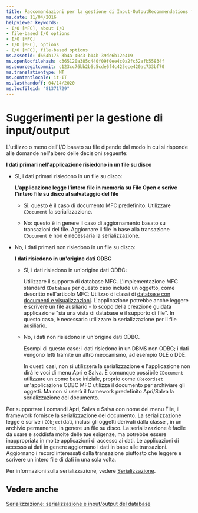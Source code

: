 ```yaml
---
title: Raccomandazioni per la gestione di Input-OutputRecommendations for Handling Input-Output
ms.date: 11/04/2016
helpviewer_keywords:
- I/O [MFC], about I/O
- file-based I/O options
- I/O [MFC]
- I/O [MFC], options
- I/O [MFC], file-based options
ms.assetid: d664b175-3b4a-40c3-b14b-39de6b12e419
ms.openlocfilehash: c365120a385c440f09f0ee4c0a2fc52afb55834f
ms.sourcegitcommit: c123cc76bb2b6c5cde6f4c425ece420ac733bf70
ms.translationtype: MT
ms.contentlocale: it-IT
ms.lasthandoff: 04/14/2020
ms.locfileid: "81371729"
---
```

# <a name="recommendations-for-handling-inputoutput"></a>Suggerimenti per la gestione di input/output

L'utilizzo o meno dell'I/O basato su file dipende dal modo in cui si risponde alle domande nell'albero delle decisioni seguente:

**I dati primari nell'applicazione risiedono in un file su disco**

- Sì, i dati primari risiedono in un file su disco:

   **L'applicazione legge l'intero file in memoria su File Open e scrive l'intero file su disco al salvataggio del file**

  - Sì: questo è il caso di documento MFC predefinito. Utilizzare `CDocument` la serializzazione.

  - No: questo è in genere il caso di aggiornamento basato su transazioni del file. Aggiornare il file in base alla transazione `CDocument` e non è necessaria la serializzazione.

- No, i dati primari non risiedono in un file su disco:

   **I dati risiedono in un'origine dati ODBC**

  - Sì, i dati risiedono in un'origine dati ODBC:

      Utilizzare il supporto di database MFC. L'implementazione MFC standard `CDatabase` per questo caso include un oggetto, come descritto nell'articolo MFC: Utilizzo di classi di [database con documenti e visualizzazioni](../data/mfc-using-database-classes-with-documents-and-views.md). L'applicazione potrebbe anche leggere e scrivere un file ausiliario - lo scopo della creazione guidata applicazione "sia una vista di database e il supporto di file". In questo caso, è necessario utilizzare la serializzazione per il file ausiliario.

  - No, i dati non risiedono in un'origine dati ODBC.

      Esempi di questo caso: i dati risiedono in un DBMS non ODBC; i dati vengono letti tramite un altro meccanismo, ad esempio OLE o DDE.

      In questi casi, non si utilizzerà la serializzazione e l'applicazione non dirà le voci di menu Apri e Salva. È comunque possibile `CDocument` utilizzare un come base iniziale, proprio come `CRecordset` un'applicazione ODBC MFC utilizza il documento per archiviare gli oggetti. Ma non si userà il framework predefinito Apri/Salva la serializzazione del documento.

Per supportare i comandi Apri, Salva e Salva con nome del menu File, il framework fornisce la serializzazione del documento. La serializzazione legge e scrive i `CObject`dati, inclusi gli oggetti derivati dalla classe , in un archivio permanente, in genere un file su disco. La serializzazione è facile da usare e soddisfa molte delle tue esigenze, ma potrebbe essere inappropriata in molte applicazioni di accesso ai dati. Le applicazioni di accesso ai dati in genere aggiornano i dati in base alle transazioni. Aggiornano i record interessati dalla transazione piuttosto che leggere e scrivere un intero file di dati in una sola volta.

Per informazioni sulla serializzazione, vedere [Serializzazione](../mfc/serialization-in-mfc.md).

## <a name="see-also"></a>Vedere anche

[Serializzazione: serializzazione e input/output del database](../mfc/serialization-serialization-vs-database-input-output.md)
